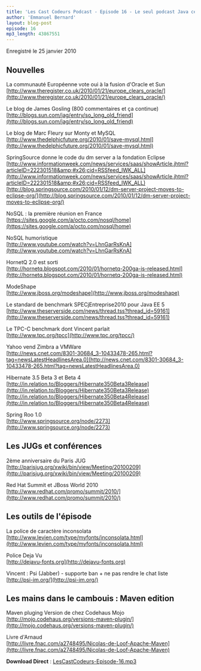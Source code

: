 ```yaml
---
title: 'Les Cast Codeurs Podcast - Episode 16 - Le seul podcast Java cette semaine qui ne parle PAS du webcast de Snoracle'
author: 'Emmanuel Bernard'
layout: blog-post
episode: 16
mp3_length: 43867551
---
```

Enregistré le 25 janvier 2010

## Nouvelles
La communauté Européenne vote oui à la fusion d'Oracle et Sun  
[http://www.theregister.co.uk/2010/01/21/europe_clears_oracle/](http://www.theregister.co.uk/2010/01/21/europe_clears_oracle/)  

Le blog de James Gosling (800 commentaires et ça continue)  
[http://blogs.sun.com/jag/entry/so_long_old_friend](http://blogs.sun.com/jag/entry/so_long_old_friend)

Le blog de Marc Fleury sur Monty et MySQL  
[http://www.thedelphicfuture.org/2010/01/save-mysql.html](http://www.thedelphicfuture.org/2010/01/save-mysql.html)

SpringSource donne le code du dm server a la fondation Eclipse  
[http://www.informationweek.com/news/services/saas/showArticle.jhtml?articleID=222301518&amp;#x26;cid=RSSfeed_IWK_ALL](http://www.informationweek.com/news/services/saas/showArticle.jhtml?articleID=222301518&amp;#x26;cid=RSSfeed_IWK_ALL)  
[http://blog.springsource.com/2010/01/12/dm-server-project-moves-to-eclipse-org/](http://blog.springsource.com/2010/01/12/dm-server-project-moves-to-eclipse-org/)

NoSQL : la première réunion en France  
[https://sites.google.com/a/octo.com/nosql/home](https://sites.google.com/a/octo.com/nosql/home)

NoSQL humoristique  
[http://www.youtube.com/watch?v=LhnGarRsKnA](http://www.youtube.com/watch?v=LhnGarRsKnA)

HornetQ 2.0 est sorti  
[http://hornetq.blogspot.com/2010/01/hornetq-200ga-is-released.html](http://hornetq.blogspot.com/2010/01/hornetq-200ga-is-released.html)  

ModeShape   
[http://www.jboss.org/modeshape](http://www.jboss.org/modeshape)

Le standard de benchmark SPECjEntreprise2010 pour Java EE 5  
[http://www.theserverside.com/news/thread.tss?thread_id=59161](http://www.theserverside.com/news/thread.tss?thread_id=59161)  

Le TPC-C benchmark dont Vincent parlait   
[http://www.tpc.org/tpcc](http://www.tpc.org/tpcc/)

Yahoo vend Zimbra a VMWare  
[http://news.cnet.com/8301-30684_3-10433478-265.html?tag=newsLatestHeadlinesArea.0](http://news.cnet.com/8301-30684_3-10433478-265.html?tag=newsLatestHeadlinesArea.0)  

Hibernate 3.5 Beta 3 et Beta 4  
[http://in.relation.to/Bloggers/Hibernate350Beta3Release](http://in.relation.to/Bloggers/Hibernate350Beta3Release)  
[http://in.relation.to/Bloggers/Hibernate350Beta4Release](http://in.relation.to/Bloggers/Hibernate350Beta4Release)

Spring Roo 1.0  
[http://www.springsource.org/node/2273](http://www.springsource.org/node/2273)

## Les JUGs et conférences
2ème anniversaire du Paris JUG  
[http://parisjug.org/xwiki/bin/view/Meeting/20100209](http://parisjug.org/xwiki/bin/view/Meeting/20100209)

Red Hat Summit et JBoss World 2010  
[http://www.redhat.com/promo/summit/2010/](http://www.redhat.com/promo/summit/2010/)  

## Les outils de l'épisode
La police de caractère inconsolata  
[http://www.levien.com/type/myfonts/inconsolata.html](http://www.levien.com/type/myfonts/inconsolata.html)  

Police Deja Vu   
[http://dejavu-fonts.org](http://dejavu-fonts.org)

Vincent : Psi (Jabber) - supporte ban + ne pas rendre le chat liste  
[http://psi-im.org/](http://psi-im.org/)

## Les mains dans le cambouis : Maven edition
Maven pluging Version de chez Codehaus Mojo   
[http://mojo.codehaus.org/versions-maven-plugin/](http://mojo.codehaus.org/versions-maven-plugin/)

Livre d'Arnaud   
[http://livre.fnac.com/a2748495/Nicolas-de-Loof-Apache-Maven](http://livre.fnac.com/a2748495/Nicolas-de-Loof-Apache-Maven)

**Download Direct** : [LesCastCodeurs-Episode-16.mp3](http://media.libsyn.com/media/lescastcodeurs/LesCastCodeurs-Episode-16.mp3)
